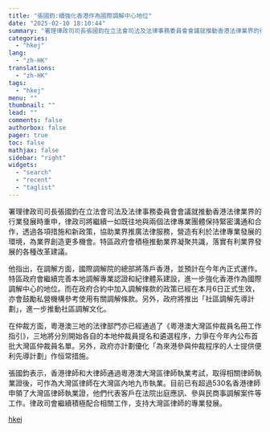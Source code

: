 ```yaml
---
title: "張國鈞:續強化香港作為國際調解中心地位"
date: "2025-02-10 18:10:44"
summary: "署理律政司司長張國鈞在立法會司法及法律事務委員會會議就推動香港法律業界的行業發展時重申，律政司將繼續..."
categories:
  - "hkej"
lang:
  - "zh-HK"
translations:
  - "zh-HK"
tags:
  - "hkej"
menu: ""
thumbnail: ""
lead: ""
comments: false
authorbox: false
pager: true
toc: false
mathjax: false
sidebar: "right"
widgets:
  - "search"
  - "recent"
  - "taglist"
---
```


署理律政司司長張國鈞在立法會司法及法律事務委員會會議就推動香港法律業界的行業發展時重申，律政司將繼續一如既往地與兩個法律專業團體保持緊密溝通和合作，透過各項措施和新政策，協助業界推廣法律服務，營造有利於法律專業發展的環境，為業界創造更多機會。特區政府會積極推動業界凝聚共識，落實有利業界發展的各種改革建議。

他指出，在調解方面，國際調解院的總部將落戶香港，並預計在今年內正式運作。特區政府會繼續完善本地調解專業認證和紀律體系建設，進一步強化香港作為國際調解中心的地位。而在政府合約中加入調解條款的政策已經在本月6日正式生效，亦會鼓勵私營機構參考使用有關調解條款。另外，政府將推出「社區調解先導計劃」，進一步推動社區調解文化。

在仲裁方面，粵港澳三地的法律部門亦已經通過了《粵港澳大灣區仲裁員名冊工作指引》，三地將分別開始各自的本地仲裁員提名和遴選程序，力爭在今年內公布首批大灣區仲裁員名單。另外，政府亦計劃優化「為來港參與仲裁程序的人士提供便利先導計劃」作恒常措施。

張國鈞表示，香港律師和大律師通過粵港澳大灣區律師執業考試，取得相關律師執業證後，可作為大灣區律師在大灣區內地九市執業。目前已有超過530名香港律師申領了大灣區律師執業證，他們代表客戶在法院出庭應訊、參與民商事調解案件等工作。律政司會繼續積極配合相關工作，支持大灣區律師的專業發展。

[hkej](https://www2.hkej.com/instantnews/current/article/3996459/%E5%BC%B5%E5%9C%8B%E9%88%9E%3A%E7%BA%8C%E5%BC%B7%E5%8C%96%E9%A6%99%E6%B8%AF%E4%BD%9C%E7%82%BA%E5%9C%8B%E9%9A%9B%E8%AA%BF%E8%A7%A3%E4%B8%AD%E5%BF%83%E5%9C%B0%E4%BD%8D)
